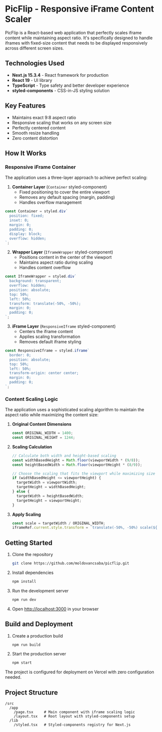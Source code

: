 # PicFlip - Responsive iFrame Content Scaler

PicFlip is a React-based web application that perfectly scales iframe content while maintaining aspect ratio. It's specifically designed to handle iframes with fixed-size content that needs to be displayed responsively across different screen sizes.

## Technologies Used

- **Next.js 15.3.4** - React framework for production
- **React 19** - UI library
- **TypeScript** - Type safety and better developer experience
- **styled-components** - CSS-in-JS styling solution

## Key Features

- Maintains exact 9:8 aspect ratio
- Responsive scaling that works on any screen size
- Perfectly centered content
- Smooth resize handling
- Zero content distortion

## How It Works

### Responsive iFrame Container

The application uses a three-layer approach to achieve perfect scaling:

1. **Container Layer** (`Container` styled-component)
   - Fixed positioning to cover the entire viewport
   - Removes any default spacing (margin, padding)
   - Handles overflow management

```typescript
const Container = styled.div`
  position: fixed;
  inset: 0;
  margin: 0;
  padding: 0;
  display: block;
  overflow: hidden;
`;
```

2. **Wrapper Layer** (`IframeWrapper` styled-component)
   - Positions content in the center of the viewport
   - Maintains aspect ratio during scaling
   - Handles content overflow

```typescript
const IframeWrapper = styled.div`
  background: transparent;
  overflow: hidden;
  position: absolute;
  top: 50%;
  left: 50%;
  transform: translate(-50%, -50%);
  margin: 0;
  padding: 0;
`;
```

3. **iFrame Layer** (`ResponsiveIframe` styled-component)
   - Centers the iframe content
   - Applies scaling transformation
   - Removes default iframe styling

```typescript
const ResponsiveIframe = styled.iframe`
  border: 0;
  position: absolute;
  top: 50%;
  left: 50%;
  transform-origin: center center;
  margin: 0;
  padding: 0;
`;
```

### Content Scaling Logic

The application uses a sophisticated scaling algorithm to maintain the aspect ratio while maximizing the content size:

1. **Original Content Dimensions**
   ```typescript
   const ORIGINAL_WIDTH = 1400;
   const ORIGINAL_HEIGHT = 1244;
   ```

2. **Scaling Calculation**
   ```typescript
   // Calculate both width and height-based scaling
   const widthBasedHeight = Math.floor(viewportWidth * (9/8));
   const heightBasedWidth = Math.floor(viewportHeight * (8/9));
   
   // Choose the scaling that fits the viewport while maximizing size
   if (widthBasedHeight <= viewportHeight) {
     targetWidth = viewportWidth;
     targetHeight = widthBasedHeight;
   } else {
     targetWidth = heightBasedWidth;
     targetHeight = viewportHeight;
   }
   ```

3. **Apply Scaling**
   ```typescript
   const scale = targetWidth / ORIGINAL_WIDTH;
   iframeRef.current.style.transform = `translate(-50%, -50%) scale(${scale})`;
   ```

## Getting Started

1. Clone the repository
   ```bash
   git clone https://github.com/moldovancsaba/picflip.git
   ```

2. Install dependencies
   ```bash
   npm install
   ```

3. Run the development server
   ```bash
   npm run dev
   ```

4. Open [http://localhost:3000](http://localhost:3000) in your browser

## Build and Deployment

1. Create a production build
   ```bash
   npm run build
   ```

2. Start the production server
   ```bash
   npm start
   ```

The project is configured for deployment on Vercel with zero configuration needed.

## Project Structure

```
/src
  /app
    /page.tsx     # Main component with iframe scaling logic
    /layout.tsx   # Root layout with styled-components setup
  /lib
    /styled.tsx   # Styled-components registry for Next.js
```
